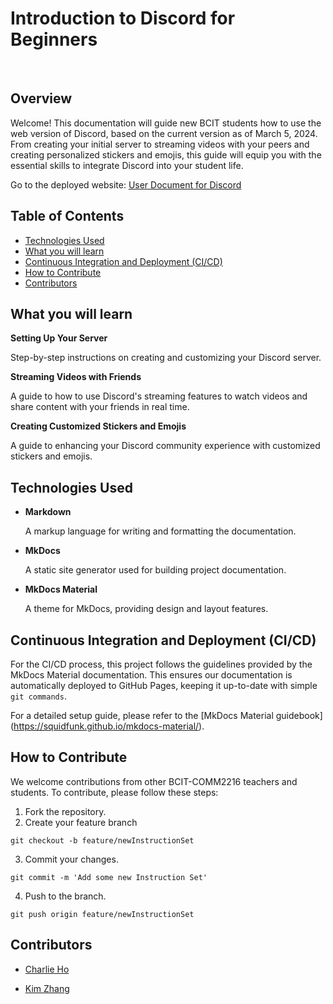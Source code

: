 # Introduction to Discord for Beginners

<br>

## Overview

Welcome! This documentation will guide new BCIT students how to use the web version of Discord, based on
the current version as of March 5, 2024. From creating your initial server to streaming videos with your peers
and creating personalized stickers and emojis, this guide will equip you with the essential skills to integrate Discord
into your student life.


Go to the deployed website: [User Document for Discord](https://char-lie-ho.github.io/COMM2216-user-document/)


## Table of Contents

- [Technologies Used](#technologies-used)
- [What you will learn](#what-you-will-learn)
- [Continuous Integration and Deployment (CI/CD)](#continuous-integration-and-deployment-cicd)
- [How to Contribute](#how-to-contribute)
- [Contributors](#contributors)


## What you will learn

**Setting Up Your Server**


Step-by-step instructions on creating and customizing your Discord server.


**Streaming Videos with Friends**

A guide to how to use Discord's streaming features to watch videos and share content 
with your friends in real time.

**Creating Customized Stickers and Emojis**

A guide to enhancing your Discord community experience with customized stickers and emojis.

## Technologies Used

- **Markdown** 
    
    A markup language for writing and formatting the documentation.


- **MkDocs** 

  A static site generator used for building project documentation.


- **MkDocs Material** 

    A theme for MkDocs, providing design and layout features.


## Continuous Integration and Deployment (CI/CD)

For the CI/CD process, this project follows the guidelines provided by the 
MkDocs Material documentation. This ensures our documentation is automatically deployed to GitHub Pages, keeping it 
up-to-date with simple `git commands`. 

For a detailed setup guide, please refer to the [MkDocs Material 
 guidebook]
(https://squidfunk.github.io/mkdocs-material/).

## How to Contribute

We welcome contributions from other BCIT-COMM2216 teachers and students. To contribute, please follow these steps:

1. Fork the repository.
2. Create your feature branch
```git
git checkout -b feature/newInstructionSet
```
3. Commit your changes.
```git
git commit -m 'Add some new Instruction Set'
```
4. Push to the branch.
```git
git push origin feature/newInstructionSet
```

## Contributors

- [Charlie Ho](https://github.com/char-lie-ho)

- [Kim Zhang](https://github.com/yuezhang27)
